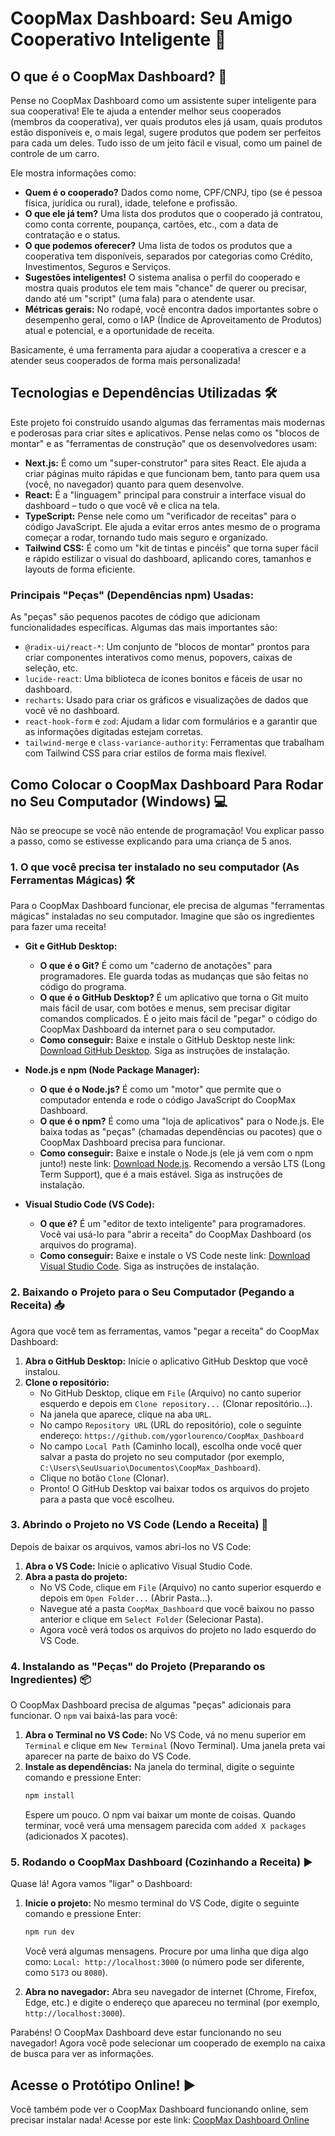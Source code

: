 # CoopMax Dashboard: Seu Amigo Cooperativo Inteligente 🤝

## O que é o CoopMax Dashboard? 🌟

Pense no CoopMax Dashboard como um assistente super inteligente para sua cooperativa\! Ele te ajuda a entender melhor seus cooperados (membros da cooperativa), ver quais produtos eles já usam, quais produtos estão disponíveis e, o mais legal, sugere produtos que podem ser perfeitos para cada um deles. Tudo isso de um jeito fácil e visual, como um painel de controle de um carro.

Ele mostra informações como:

  * **Quem é o cooperado?** Dados como nome, CPF/CNPJ, tipo (se é pessoa física, jurídica ou rural), idade, telefone e profissão.
  * **O que ele já tem?** Uma lista dos produtos que o cooperado já contratou, como conta corrente, poupança, cartões, etc., com a data de contratação e o status.
  * **O que podemos oferecer?** Uma lista de todos os produtos que a cooperativa tem disponíveis, separados por categorias como Crédito, Investimentos, Seguros e Serviços.
  * **Sugestões inteligentes\!** O sistema analisa o perfil do cooperado e mostra quais produtos ele tem mais "chance" de querer ou precisar, dando até um "script" (uma fala) para o atendente usar.
  * **Métricas gerais:** No rodapé, você encontra dados importantes sobre o desempenho geral, como o IAP (Índice de Aproveitamento de Produtos) atual e potencial, e a oportunidade de receita.

Basicamente, é uma ferramenta para ajudar a cooperativa a crescer e a atender seus cooperados de forma mais personalizada\!

## Tecnologias e Dependências Utilizadas 🛠️

Este projeto foi construído usando algumas das ferramentas mais modernas e poderosas para criar sites e aplicativos. Pense nelas como os "blocos de montar" e as "ferramentas de construção" que os desenvolvedores usam:

  * **Next.js:** É como um "super-construtor" para sites React. Ele ajuda a criar páginas muito rápidas e que funcionam bem, tanto para quem usa (você, no navegador) quanto para quem desenvolve.
  * **React:** É a "linguagem" principal para construir a interface visual do dashboard – tudo o que você vê e clica na tela.
  * **TypeScript:** Pense nele como um "verificador de receitas" para o código JavaScript. Ele ajuda a evitar erros antes mesmo de o programa começar a rodar, tornando tudo mais seguro e organizado.
  * **Tailwind CSS:** É como um "kit de tintas e pincéis" que torna super fácil e rápido estilizar o visual do dashboard, aplicando cores, tamanhos e layouts de forma eficiente.

### Principais "Peças" (Dependências npm) Usadas:

As "peças" são pequenos pacotes de código que adicionam funcionalidades específicas. Algumas das mais importantes são:

  * `@radix-ui/react-*`: Um conjunto de "blocos de montar" prontos para criar componentes interativos como menus, popovers, caixas de seleção, etc.
  * `lucide-react`: Uma biblioteca de ícones bonitos e fáceis de usar no dashboard.
  * `recharts`: Usado para criar os gráficos e visualizações de dados que você vê no dashboard.
  * `react-hook-form` e `zod`: Ajudam a lidar com formulários e a garantir que as informações digitadas estejam corretas.
  * `tailwind-merge` e `class-variance-authority`: Ferramentas que trabalham com Tailwind CSS para criar estilos de forma mais flexível.

## Como Colocar o CoopMax Dashboard Para Rodar no Seu Computador (Windows) 💻

Não se preocupe se você não entende de programação\! Vou explicar passo a passo, como se estivesse explicando para uma criança de 5 anos.

### 1\. O que você precisa ter instalado no seu computador (As Ferramentas Mágicas) 🛠️

Para o CoopMax Dashboard funcionar, ele precisa de algumas "ferramentas mágicas" instaladas no seu computador. Imagine que são os ingredientes para fazer uma receita\!

  * **Git e GitHub Desktop:**

      * **O que é o Git?** É como um "caderno de anotações" para programadores. Ele guarda todas as mudanças que são feitas no código do programa.
      * **O que é o GitHub Desktop?** É um aplicativo que torna o Git muito mais fácil de usar, com botões e menus, sem precisar digitar comandos complicados. É o jeito mais fácil de "pegar" o código do CoopMax Dashboard da internet para o seu computador.
      * **Como conseguir:** Baixe e instale o GitHub Desktop neste link: [Download GitHub Desktop](https://desktop.github.com/). Siga as instruções de instalação.

  * **Node.js e npm (Node Package Manager):**

      * **O que é o Node.js?** É como um "motor" que permite que o computador entenda e rode o código JavaScript do CoopMax Dashboard.
      * **O que é o npm?** É como uma "loja de aplicativos" para o Node.js. Ele baixa todas as "peças" (chamadas dependências ou pacotes) que o CoopMax Dashboard precisa para funcionar.
      * **Como conseguir:** Baixe e instale o Node.js (ele já vem com o npm junto\!) neste link: [Download Node.js](https://nodejs.org/en/download/). Recomendo a versão LTS (Long Term Support), que é a mais estável. Siga as instruções de instalação.

  * **Visual Studio Code (VS Code):**

      * **O que é?** É um "editor de texto inteligente" para programadores. Você vai usá-lo para "abrir a receita" do CoopMax Dashboard (os arquivos do programa).
      * **Como conseguir:** Baixe e instale o VS Code neste link: [Download Visual Studio Code](https://code.visualstudio.com/download). Siga as instruções de instalação.

### 2\. Baixando o Projeto para o Seu Computador (Pegando a Receita) 📥

Agora que você tem as ferramentas, vamos "pegar a receita" do CoopMax Dashboard:

1.  **Abra o GitHub Desktop:** Inicie o aplicativo GitHub Desktop que você instalou.
2.  **Clone o repositório:**
      * No GitHub Desktop, clique em `File` (Arquivo) no canto superior esquerdo e depois em `Clone repository...` (Clonar repositório...).
      * Na janela que aparece, clique na aba `URL`.
      * No campo `Repository URL` (URL do repositório), cole o seguinte endereço: `https://github.com/ygorlourenco/CoopMax_Dashboard`
      * No campo `Local Path` (Caminho local), escolha onde você quer salvar a pasta do projeto no seu computador (por exemplo, `C:\Users\SeuUsuario\Documentos\CoopMax_Dashboard`).
      * Clique no botão `Clone` (Clonar).
      * Pronto\! O GitHub Desktop vai baixar todos os arquivos do projeto para a pasta que você escolheu.

### 3\. Abrindo o Projeto no VS Code (Lendo a Receita) 📖

Depois de baixar os arquivos, vamos abri-los no VS Code:

1.  **Abra o VS Code:** Inicie o aplicativo Visual Studio Code.
2.  **Abra a pasta do projeto:**
      * No VS Code, clique em `File` (Arquivo) no canto superior esquerdo e depois em `Open Folder...` (Abrir Pasta...).
      * Navegue até a pasta `CoopMax_Dashboard` que você baixou no passo anterior e clique em `Select Folder` (Selecionar Pasta).
      * Agora você verá todos os arquivos do projeto no lado esquerdo do VS Code.

### 4\. Instalando as "Peças" do Projeto (Preparando os Ingredientes) 📦

O CoopMax Dashboard precisa de algumas "peças" adicionais para funcionar. O `npm` vai baixá-las para você:

1.  **Abra o Terminal no VS Code:** No VS Code, vá no menu superior em `Terminal` e clique em `New Terminal` (Novo Terminal). Uma janela preta vai aparecer na parte de baixo do VS Code.
2.  **Instale as dependências:** Na janela do terminal, digite o seguinte comando e pressione Enter:
    ```bash
    npm install
    ```
    Espere um pouco. O npm vai baixar um monte de coisas. Quando terminar, você verá uma mensagem parecida com `added X packages` (adicionados X pacotes).

### 5\. Rodando o CoopMax Dashboard (Cozinhando a Receita) ▶️

Quase lá\! Agora vamos "ligar" o Dashboard:

1.  **Inicie o projeto:** No mesmo terminal do VS Code, digite o seguinte comando e pressione Enter:

    ```bash
    npm run dev
    ```

    Você verá algumas mensagens. Procure por uma linha que diga algo como:
    `Local: http://localhost:3000` (o número pode ser diferente, como `5173` ou `8080`).

2.  **Abra no navegador:** Abra seu navegador de internet (Chrome, Firefox, Edge, etc.) e digite o endereço que apareceu no terminal (por exemplo, `http://localhost:3000`).

Parabéns\! O CoopMax Dashboard deve estar funcionando no seu navegador\! Agora você pode selecionar um cooperado de exemplo na caixa de busca para ver as informações.

## Acesse o Protótipo Online\! ▶️

Você também pode ver o CoopMax Dashboard funcionando online, sem precisar instalar nada\! Acesse por este link: [CoopMax Dashboard Online](https://coop-max-dashboard.vercel.app/)